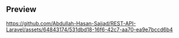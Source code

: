 ## Preview


https://github.com/Abdullah-Hasan-Sajjad/REST-API-Laravel/assets/64843174/531dbd18-16f6-42c7-aa70-ea9e7bccd6b4

